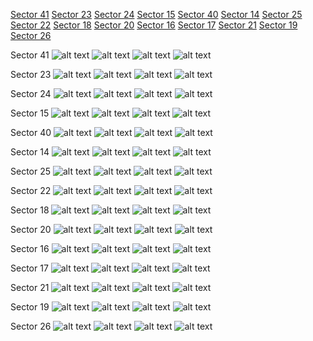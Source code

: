 [Sector 41](#sector41)
[Sector 23](#sector23)
[Sector 24](#sector24)
[Sector 15](#sector15)
[Sector 40](#sector40)
[Sector 14](#sector14)
[Sector 25](#sector25)
[Sector 22](#sector22)
[Sector 18](#sector18)
[Sector 20](#sector20)
[Sector 16](#sector16)
[Sector 17](#sector17)
[Sector 21](#sector21)
[Sector 19](#sector19)
[Sector 26](#sector26)

<a name = "sector41"></a>
Sector 41
![alt text](/images/Qatar-10_Sector_41/Qatar-10_Sector_41_a_TimeSeries.png)
![alt text](/images/Qatar-10_Sector_41/Qatar-10_Sector_41_b_FoldedLightCurve.png)
![alt text](/images/Qatar-10_Sector_41/Qatar-10_Sector_41_b_IndividualTransitsWithFit.png)
![alt text](/images/Qatar-10_Sector_41/Qatar-10_Sector_41_c_TimingResiduals.png)

<a name = "sector23"></a>
Sector 23
![alt text](/images/Qatar-10_Sector_23/Qatar-10_Sector_23_a_TimeSeries.png)
![alt text](/images/Qatar-10_Sector_23/Qatar-10_Sector_23_b_FoldedLightCurve.png)
![alt text](/images/Qatar-10_Sector_23/Qatar-10_Sector_23_b_IndividualTransitsWithFit.png)
![alt text](/images/Qatar-10_Sector_23/Qatar-10_Sector_23_c_TimingResiduals.png)

<a name = "sector24"></a>
Sector 24
![alt text](/images/Qatar-10_Sector_24/Qatar-10_Sector_24_a_TimeSeries.png)
![alt text](/images/Qatar-10_Sector_24/Qatar-10_Sector_24_b_FoldedLightCurve.png)
![alt text](/images/Qatar-10_Sector_24/Qatar-10_Sector_24_b_IndividualTransitsWithFit.png)
![alt text](/images/Qatar-10_Sector_24/Qatar-10_Sector_24_c_TimingResiduals.png)

<a name = "sector15"></a>
Sector 15
![alt text](/images/Qatar-10_Sector_15/Qatar-10_Sector_15_a_TimeSeries.png)
![alt text](/images/Qatar-10_Sector_15/Qatar-10_Sector_15_b_FoldedLightCurve.png)
![alt text](/images/Qatar-10_Sector_15/Qatar-10_Sector_15_b_IndividualTransitsWithFit.png)
![alt text](/images/Qatar-10_Sector_15/Qatar-10_Sector_15_c_TimingResiduals.png)

<a name = "sector40"></a>
Sector 40
![alt text](/images/Qatar-10_Sector_40/Qatar-10_Sector_40_a_TimeSeries.png)
![alt text](/images/Qatar-10_Sector_40/Qatar-10_Sector_40_b_FoldedLightCurve.png)
![alt text](/images/Qatar-10_Sector_40/Qatar-10_Sector_40_b_IndividualTransitsWithFit.png)
![alt text](/images/Qatar-10_Sector_40/Qatar-10_Sector_40_c_TimingResiduals.png)

<a name = "sector14"></a>
Sector 14
![alt text](/images/Qatar-10_Sector_14/Qatar-10_Sector_14_a_TimeSeries.png)
![alt text](/images/Qatar-10_Sector_14/Qatar-10_Sector_14_b_FoldedLightCurve.png)
![alt text](/images/Qatar-10_Sector_14/Qatar-10_Sector_14_b_IndividualTransitsWithFit.png)
![alt text](/images/Qatar-10_Sector_14/Qatar-10_Sector_14_c_TimingResiduals.png)

<a name = "sector25"></a>
Sector 25
![alt text](/images/Qatar-10_Sector_25/Qatar-10_Sector_25_a_TimeSeries.png)
![alt text](/images/Qatar-10_Sector_25/Qatar-10_Sector_25_b_FoldedLightCurve.png)
![alt text](/images/Qatar-10_Sector_25/Qatar-10_Sector_25_b_IndividualTransitsWithFit.png)
![alt text](/images/Qatar-10_Sector_25/Qatar-10_Sector_25_c_TimingResiduals.png)

<a name = "sector22"></a>
Sector 22
![alt text](/images/Qatar-10_Sector_22/Qatar-10_Sector_22_a_TimeSeries.png)
![alt text](/images/Qatar-10_Sector_22/Qatar-10_Sector_22_b_FoldedLightCurve.png)
![alt text](/images/Qatar-10_Sector_22/Qatar-10_Sector_22_b_IndividualTransitsWithFit.png)
![alt text](/images/Qatar-10_Sector_22/Qatar-10_Sector_22_c_TimingResiduals.png)

<a name = "sector18"></a>
Sector 18
![alt text](/images/Qatar-10_Sector_18/Qatar-10_Sector_18_a_TimeSeries.png)
![alt text](/images/Qatar-10_Sector_18/Qatar-10_Sector_18_b_FoldedLightCurve.png)
![alt text](/images/Qatar-10_Sector_18/Qatar-10_Sector_18_b_IndividualTransitsWithFit.png)
![alt text](/images/Qatar-10_Sector_18/Qatar-10_Sector_18_c_TimingResiduals.png)

<a name = "sector20"></a>
Sector 20
![alt text](/images/Qatar-10_Sector_20/Qatar-10_Sector_20_a_TimeSeries.png)
![alt text](/images/Qatar-10_Sector_20/Qatar-10_Sector_20_b_FoldedLightCurve.png)
![alt text](/images/Qatar-10_Sector_20/Qatar-10_Sector_20_b_IndividualTransitsWithFit.png)
![alt text](/images/Qatar-10_Sector_20/Qatar-10_Sector_20_c_TimingResiduals.png)

<a name = "sector16"></a>
Sector 16
![alt text](/images/Qatar-10_Sector_16/Qatar-10_Sector_16_a_TimeSeries.png)
![alt text](/images/Qatar-10_Sector_16/Qatar-10_Sector_16_b_FoldedLightCurve.png)
![alt text](/images/Qatar-10_Sector_16/Qatar-10_Sector_16_b_IndividualTransitsWithFit.png)
![alt text](/images/Qatar-10_Sector_16/Qatar-10_Sector_16_c_TimingResiduals.png)

<a name = "sector17"></a>
Sector 17
![alt text](/images/Qatar-10_Sector_17/Qatar-10_Sector_17_a_TimeSeries.png)
![alt text](/images/Qatar-10_Sector_17/Qatar-10_Sector_17_b_FoldedLightCurve.png)
![alt text](/images/Qatar-10_Sector_17/Qatar-10_Sector_17_b_IndividualTransitsWithFit.png)
![alt text](/images/Qatar-10_Sector_17/Qatar-10_Sector_17_c_TimingResiduals.png)

<a name = "sector21"></a>
Sector 21
![alt text](/images/Qatar-10_Sector_21/Qatar-10_Sector_21_a_TimeSeries.png)
![alt text](/images/Qatar-10_Sector_21/Qatar-10_Sector_21_b_FoldedLightCurve.png)
![alt text](/images/Qatar-10_Sector_21/Qatar-10_Sector_21_b_IndividualTransitsWithFit.png)
![alt text](/images/Qatar-10_Sector_21/Qatar-10_Sector_21_c_TimingResiduals.png)

<a name = "sector19"></a>
Sector 19
![alt text](/images/Qatar-10_Sector_19/Qatar-10_Sector_19_a_TimeSeries.png)
![alt text](/images/Qatar-10_Sector_19/Qatar-10_Sector_19_b_FoldedLightCurve.png)
![alt text](/images/Qatar-10_Sector_19/Qatar-10_Sector_19_b_IndividualTransitsWithFit.png)
![alt text](/images/Qatar-10_Sector_19/Qatar-10_Sector_19_c_TimingResiduals.png)

<a name = "sector26"></a>
Sector 26
![alt text](/images/Qatar-10_Sector_26/Qatar-10_Sector_26_a_TimeSeries.png)
![alt text](/images/Qatar-10_Sector_26/Qatar-10_Sector_26_b_FoldedLightCurve.png)
![alt text](/images/Qatar-10_Sector_26/Qatar-10_Sector_26_b_IndividualTransitsWithFit.png)
![alt text](/images/Qatar-10_Sector_26/Qatar-10_Sector_26_c_TimingResiduals.png)

